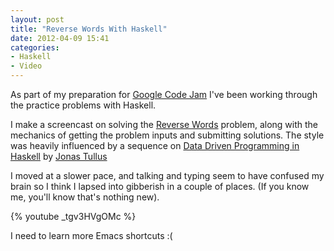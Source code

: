 ```yaml
---
layout: post
title: "Reverse Words With Haskell"
date: 2012-04-09 15:41
categories:
- Haskell
- Video
---
```


As part of my preparation for [Google Code Jam](http://code.google.com/codejam)
I've been working through the practice problems with Haskell.

I make a screencast on solving the
[Reverse Words](http://code.google.com/codejam/contest/351101/dashboard#s=p1)
problem, along with the mechanics of getting the problem inputs and submitting solutions. The style was heavily influenced by a sequence on
[Data Driven Programming in Haskell](http://youtu.be/045422s6xik?hd=1) by
[Jonas Tullus](http://entirelysubjective.com/programming/data-driven-programming-haskell-1/)

<!-- more -->

I moved at a slower pace, and talking and typing seem to have confused my brain
so I think I lapsed into gibberish in a couple of places. (If you know me,
you'll know that's nothing new).

{% youtube _tgv3HVgOMc  %}

I need to learn more Emacs shortcuts :(
